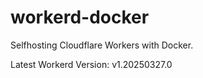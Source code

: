 # workerd-docker 
Selfhosting Cloudflare Workers with Docker.

Latest Workerd Version: v1.20250327.0